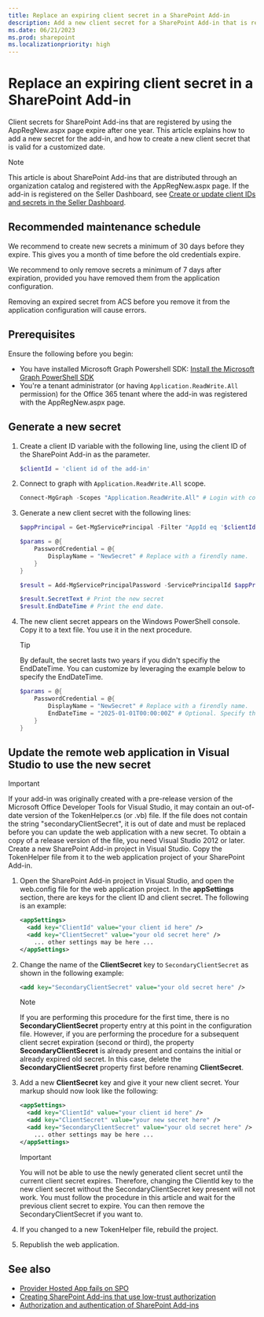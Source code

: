 ```yaml
---
title: Replace an expiring client secret in a SharePoint Add-in
description: Add a new client secret for a SharePoint Add-in that is registered with AppRegNew.aspx.
ms.date: 06/21/2023
ms.prod: sharepoint
ms.localizationpriority: high
---
```


# Replace an expiring client secret in a SharePoint Add-in

Client secrets for SharePoint Add-ins that are registered by using the AppRegNew.aspx page expire after one year. This article explains how to add a new secret for the add-in, and how to create a new client secret that is valid for a customized date.

> [!NOTE]
> This article is about SharePoint Add-ins that are distributed through an organization catalog and registered with the AppRegNew.aspx page. If the add-in is registered on the Seller Dashboard, see [Create or update client IDs and secrets in the Seller Dashboard](/office/dev/store/create-or-update-client-ids-and-secrets).

## Recommended maintenance schedule

We recommend to create new secrets a minimum of 30 days before they expire. This gives you a month of time before the old credentials expire.

We recommend to only remove secrets a minimum of 7 days after expiration, provided you have removed them from the application configuration.

Removing an expired secret from ACS before you remove it from the application configuration will cause errors.

## Prerequisites

Ensure the following before you begin:

- You have installed Microsoft Graph Powershell SDK: [Install the Microsoft Graph PowerShell SDK](/powershell/microsoftgraph/installation)
- You're a tenant administrator (or having `Application.ReadWrite.All` permission) for the Office 365 tenant where the add-in was registered with the AppRegNew.aspx page.

## Generate a new secret

1. Create a client ID variable with the following line, using the client ID of the SharePoint Add-in as the parameter.

    ```powershell
    $clientId = 'client id of the add-in'
    ```
2. Connect to graph with `Application.ReadWrite.All` scope.

    ```powershell
    Connect-MgGraph -Scopes "Application.ReadWrite.All" # Login with corresponding scope. Should be tenant admin or anyone have the permission.
    ```
3. Generate a new client secret with the following lines:

    ```powershell
    $appPrincipal = Get-MgServicePrincipal -Filter "AppId eq '$clientId'" # Get principal id by AppId

    $params = @{
        PasswordCredential = @{
            DisplayName = "NewSecret" # Replace with a firendly name.
        }
    }

    $result = Add-MgServicePrincipalPassword -ServicePrincipalId $appPrincipal.Id -BodyParameter $params    # Update the secret

    $result.SecretText # Print the new secret
    $result.EndDateTime # Print the end date.
    ```

4. The new client secret appears on the Windows PowerShell console. Copy it to a text file. You use it in the next procedure.

    > [!TIP]
    > By default, the secret lasts two years if you didn't specifiy the EndDateTime. You can customize by leveraging the example below to specify the EndDateTime.
    > ``` powershell
    > $params = @{
    >     PasswordCredential = @{
    >         DisplayName = "NewSecret" # Replace with a firendly name.
    >         EndDateTime = "2025-01-01T00:00:00Z" # Optional. Specify the end date you want. Using ISO 8601 format.
    >     }
    > }
    > ```

## Update the remote web application in Visual Studio to use the new secret

> [!IMPORTANT]
> If your add-in was originally created with a pre-release version of the Microsoft Office Developer Tools for Visual Studio, it may contain an out-of-date version of the TokenHelper.cs (or .vb) file. If the file does not contain the string "secondaryClientSecret", it is out of date and must be replaced before you can update the web application with a new secret. To obtain a copy of a release version of the file, you need Visual Studio 2012 or later. Create a new SharePoint Add-in project in Visual Studio. Copy the TokenHelper file from it to the web application project of your SharePoint Add-in.

1. Open the SharePoint Add-in project in Visual Studio, and open the web.config file for the web application project. In the **appSettings** section, there are keys for the client ID and client secret. The following is an example:

    ```XML
    <appSettings>
      <add key="ClientId" value="your client id here" />
      <add key="ClientSecret" value="your old secret here" />
        ... other settings may be here ...
    </appSettings>
    ```

1. Change the name of the **ClientSecret** key to `SecondaryClientSecret` as shown in the following example:

    ```XML
    <add key="SecondaryClientSecret" value="your old secret here" />
    ```

    > [!NOTE]
    > If you are performing this procedure for the first time, there is no **SecondaryClientSecret** property entry at this point in the configuration file. However, if you are performing the procedure for a subsequent client secret expiration (second or third), the property **SecondaryClientSecret** is already present and contains the initial or already expired old secret. In this case, delete the **SecondaryClientSecret** property first before renaming **ClientSecret**.

1. Add a new **ClientSecret** key and give it your new client secret. Your markup should now look like the following:

    ```XML
    <appSettings>
      <add key="ClientId" value="your client id here" />
      <add key="ClientSecret" value="your new secret here" />
      <add key="SecondaryClientSecret" value="your old secret here" />
        ... other settings may be here ...
    </appSettings>
    ```

    > [!IMPORTANT]
    > You will not be able to use the newly generated client secret until the current client secret expires. Therefore, changing the ClientId key to the new client secret without the SecondaryClientSecret key present will not work. You must follow the  procedure in this article and wait for the previous client secret to expire. You can then remove the SecondaryClientSecret if you want to.

1. If you changed to a new TokenHelper file, rebuild the project.
1. Republish the web application.

## See also

- [Provider Hosted App fails on SPO](/archive/blogs/sharepointdevelopersupport/provider-hosted-app-fails-on-spo)
- [Creating SharePoint Add-ins that use low-trust authorization](creating-sharepoint-add-ins-that-use-low-trust-authorization.md)
- [Authorization and authentication of SharePoint Add-ins](authorization-and-authentication-of-sharepoint-add-ins.md)
